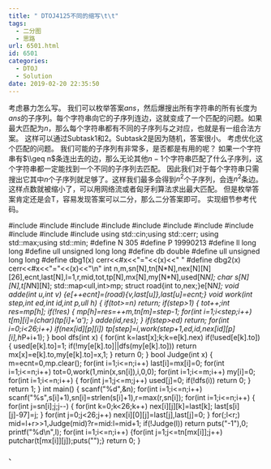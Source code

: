 ```yaml
---
title: " DTOJ4125不同的缩写\t\t"
tags:
  - 二分图
  - 思路
url: 6501.html
id: 6501
categories:
  - DTOJ
  - Solution
date: 2019-02-20 22:35:50
---
```


考虑暴力怎么写。 我们可以枚举答案$ans$，然后爆搜出所有字符串的所有长度为$ans$的子序列。每个字符串向它的子序列连边，这就变成了一个匹配的问题。如果最大匹配为$n$，那么每个字符串都有不同的子序列与之对应，也就是有一组合法方案。 这样可以通过Subtask1和2。Subtask2是因为随机，答案很小。 考虑优化这个匹配的问题。 我们可能的子序列有非常多，是否都是有用的呢？ 如果一个字符串有$\\geq n$条连出去的边，那么无论其他$n-1$个字符串匹配了什么子序列，这个字符串都一定能找到一个不同的子序列去匹配。 因此我们对于每个字符串只需搜出它其中$n$个子序列就足够了。这样我们最多会得到$n^2$个子序列，会连$n^2$条边。 这样点数就被缩小了，可以用网络流或者匈牙利算法求出最大匹配。 但是枚举答案肯定还是会T，容易发现答案可以二分，那么二分答案即可。 实现细节参考代码。

#include<iostream>
#include<cstdio>
#include<cstdlib>
#include<cstring>
#include<string>
#include<cmath>
#include<algorithm>
#include<queue>
#include<vector>
#include<set>
#include<map>
using std::cin;using std::cerr;
using std::max;using std::min;
#define N 305
#define P 19990213
#define ll long long
#define ull unsigned long long
#define db double
#define ull unsigned long long
#define dbg1(x) cerr<<#x<<"="<<(x)<<" "
#define dbg2(x) cerr<<#x<<"="<<(x)<<"\\n"
int n,m,sn\[N\],tn\[N\*N\],nex\[N\]\[N\]\[26\],ecnt,last\[N\],l=1,r,mid,tot,tp\[N\],mx\[N\],my\[N\*N\],used\[N*N\];
char s\[N\]\[N\],t\[N*N\]\[N\];
std::map<ull,int>mp;
struct road{int to,nex;}e\[N*N\];
void adde(int u,int v) {e\[++ecnt\]=(road){v,last\[u\]},last\[u\]=ecnt;}
void work(int step,int ed,int id,int p,ull h)
{
	if(tot>=n) return;
	if(step>1)
	{
		tot++;int res=mp\[h\];
		if(!res)
		{
			mp\[h\]=res=++m,tn\[m\]=step-1;
			for(int i=1;i<step;i++) t\[m\]\[i\]=(char)(tp\[i\]+'a');
		}
		adde(id,res);
	}
	if(step>ed) return;
	for(int i=0;i<26;i++) if(nex\[id\]\[p\]\[i\]) tp\[step\]=i,work(step+1,ed,id,nex\[id\]\[p\]\[i\],h*P+i+1);
}
bool dfs(int x)
{
	for(int k=last\[x\];k;k=e\[k\].nex)
		if(!used\[e\[k\].to\])
		{
			used\[e\[k\].to\]=1;
			if(!my\[e\[k\].to\]||dfs(my\[e\[k\].to\])) return mx\[x\]=e\[k\].to,my\[e\[k\].to\]=x,1;
		}
	return 0;
}
bool Judge(int x)
{
	m=ecnt=0,mp.clear();
	for(int i=1;i<=n;i++) last\[i\]=mx\[i\]=0;
	for(int i=1;i<=n;i++) tot=0,work(1,min(x,sn\[i\]),i,0,0);
	for(int i=1;i<=m;i++) my\[i\]=0;
	for(int i=1;i<=n;i++)
	{
		for(int j=1;j<=m;j++) used\[j\]=0;
		if(!dfs(i)) return 0;
	}
	return 1;
}
int main()
{
	scanf("%d",&n);
	for(int i=1;i<=n;i++) scanf("%s",s\[i\]+1),sn\[i\]=strlen(s\[i\]+1),r=max(r,sn\[i\]);
	for(int i=1;i<=n;i++)
	{
		for(int j=sn\[i\];j;j--)
		{
			for(int k=0;k<26;k++) nex\[i\]\[j\]\[k\]=last\[k\];
			last\[s\[i\]\[j\]-97\]=j;
		}
		for(int j=0;j<26;j++) nex\[i\]\[0\]\[j\]=last\[j\],last\[j\]=0;
	}
	for(;l<r;) mid=l+r>>1,Judge(mid)?r=mid:l=mid+1;
	if(!Judge(l)) return puts("-1"),0;
	printf("%d\\n",l);
	for(int i=1;i<=n;i++)
		{for(int j=1;j<=tn\[mx\[i\]\];j++) putchar(t\[mx\[i\]\]\[j\]);puts("");}
	return 0;
}

、